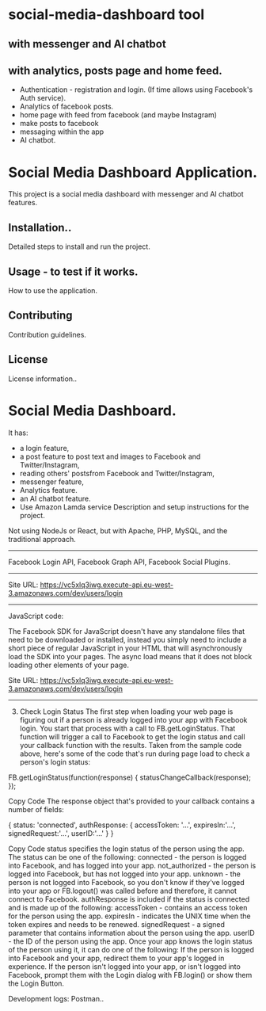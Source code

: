 # social-media-dashboard tool
## with messenger and AI chatbot
## with analytics, posts page and home feed.

- Authentication - registration and login. (If time allows using Facebook's Auth service).
- Analytics of facebook posts.
- home page with feed from facebook (and maybe Instagram)
- make posts to facebook
- messaging within the app
- AI chatbot.

# Social Media Dashboard Application.
This project is a social media dashboard with messenger and AI chatbot features.

## Installation..
Detailed steps to install and run the project.

## Usage - to test if it works.
How to use the application.

## Contributing
Contribution guidelines.

## License
License information..

# Social Media Dashboard.
It has: 
- a login feature, 
- a post feature to post text and images to Facebook and Twitter/Instagram, 
- reading others' postsfrom Facebook and Twitter/Instagram, 
- messenger feature, 
- Analytics feature.  
- an AI chatbot feature.
- Use Amazon Lamda service
Description and setup instructions for the project.

Not using NodeJs or React, but with Apache, PHP, MySQL, and the traditional approach.


------------------------------------------------------------------------------

Facebook Login API, Facebook Graph API, Facebook Social Plugins.

--------------------------------------------------------

Site URL: https://vc5xlq3iwg.execute-api.eu-west-3.amazonaws.com/dev/users/login

---------------------

JavaScript code:

The Facebook SDK for JavaScript doesn't have any standalone files that need to be downloaded or installed, instead you simply need to include a short piece of regular JavaScript in your HTML that will asynchronously load the SDK into your pages. The async load means that it does not block loading other elements of your page.


<script>
  window.fbAsyncInit = function() {
    FB.init({
      appId      : '{your-app-id}',
      cookie     : true,
      xfbml      : true,
      version    : '{api-version}'
    });
      
    FB.AppEvents.logPageView();   
      
  };

  (function(d, s, id){
     var js, fjs = d.getElementsByTagName(s)[0];
     if (d.getElementById(id)) {return;}
     js = d.createElement(s); js.id = id;
     js.src = "https://connect.facebook.net/en_US/sdk.js";
     fjs.parentNode.insertBefore(js, fjs);
   }(document, 'script', 'facebook-jssdk'));
</script>

Site URL: https://vc5xlq3iwg.execute-api.eu-west-3.amazonaws.com/dev/users/login

-----------------------------------------------

3. Check Login Status
The first step when loading your web page is figuring out if a person is already logged into your app with Facebook login. You start that process with a call to FB.getLoginStatus. That function will trigger a call to Facebook to get the login status and call your callback function with the results.
Taken from the sample code above, here's some of the code that's run during page load to check a person's login status:

FB.getLoginStatus(function(response) {
    statusChangeCallback(response);
});

Copy Code
The response object that's provided to your callback contains a number of fields:


{
    status: 'connected',
    authResponse: {
        accessToken: '...',
        expiresIn:'...',
        signedRequest:'...',
        userID:'...'
    }
}


Copy Code
status specifies the login status of the person using the app. The status can be one of the following:
connected - the person is logged into Facebook, and has logged into your app.
not_authorized - the person is logged into Facebook, but has not logged into your app.
unknown - the person is not logged into Facebook, so you don't know if they've logged into your app or FB.logout() was called before and therefore, it cannot connect to Facebook.
authResponse is included if the status is connected and is made up of the following:
accessToken - contains an access token for the person using the app.
expiresIn - indicates the UNIX time when the token expires and needs to be renewed.
signedRequest - a signed parameter that contains information about the person using the app.
userID - the ID of the person using the app.
Once your app knows the login status of the person using it, it can do one of the following:
If the person is logged into Facebook and your app, redirect them to your app's logged in experience.
If the person isn't logged into your app, or isn't logged into Facebook, prompt them with the Login dialog with FB.login() or show them the Login Button.







Development logs: Postman..
